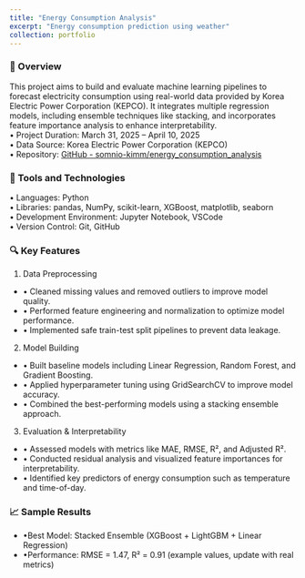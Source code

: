 ```yaml
---
title: "Energy Consumption Analysis"
excerpt: "Energy consumption prediction using weather"
collection: portfolio
---
```


### 📌 Overview

This project aims to build and evaluate machine learning pipelines to forecast electricity consumption using real-world data provided by Korea Electric Power Corporation (KEPCO). It integrates multiple regression models, including ensemble techniques like stacking, and incorporates feature importance analysis to enhance interpretability.  
• Project Duration: March 31, 2025 – April 10, 2025   
• Data Source: Korea Electric Power Corporation (KEPCO)  
• Repository: [GitHub - somnio-kimm/energy_consumption_analysis](https://github.com/somnio-kimm/energy_consumption_analysis)

### 🧰 Tools and Technologies

• Languages: Python  
• Libraries: pandas, NumPy, scikit-learn, XGBoost, matplotlib, seaborn  
• Development Environment: Jupyter Notebook, VSCode  
• Version Control: Git, GitHub  

### 🔍 Key Features

1. Data Preprocessing
- • Cleaned missing values and removed outliers to improve model quality.  
- • Performed feature engineering and normalization to optimize model performance.  
- • Implemented safe train-test split pipelines to prevent data leakage.  
2. Model Building
- • Built baseline models including Linear Regression, Random Forest, and Gradient Boosting.  
- • Applied hyperparameter tuning using GridSearchCV to improve model accuracy.  
- • Combined the best-performing models using a stacking ensemble approach.  
3. Evaluation & Interpretability
- • Assessed models with metrics like MAE, RMSE, R², and Adjusted R².  
- • Conducted residual analysis and visualized feature importances for interpretability.  
- • Identified key predictors of energy consumption such as temperature and time-of-day.  

### 📈 Sample Results

- •Best Model: Stacked Ensemble (XGBoost + LightGBM + Linear Regression)  
- •Performance: RMSE = 1.47, R² = 0.91 (example values, update with real metrics)  
